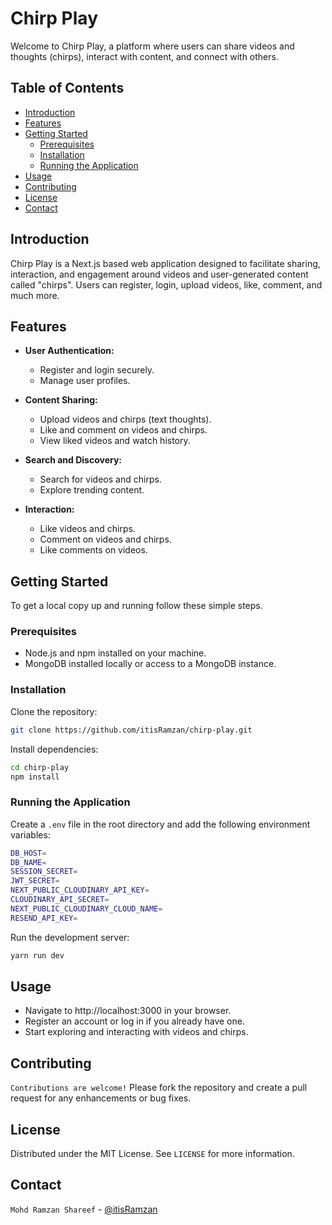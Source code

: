 # Chirp Play

Welcome to Chirp Play, a platform where users can share videos and thoughts (chirps), interact with content, and connect with others.

## Table of Contents
- [Introduction](#introduction)
- [Features](#features)
- [Getting Started](#getting-started)
  - [Prerequisites](#prerequisites)
  - [Installation](#installation)
  - [Running the Application](#running-the-application)
- [Usage](#usage)
- [Contributing](#contributing)
- [License](#license)
- [Contact](#contact)

## Introduction

Chirp Play is a Next.js based web application designed to facilitate sharing, interaction, and engagement around videos and user-generated content called "chirps". Users can register, login, upload videos, like, comment, and much more.

## Features

- **User Authentication:**
  - Register and login securely.
  - Manage user profiles.

- **Content Sharing:**
  - Upload videos and chirps (text thoughts).
  - Like and comment on videos and chirps.
  - View liked videos and watch history.

- **Search and Discovery:**
  - Search for videos and chirps.
  - Explore trending content.

- **Interaction:**
  - Like videos and chirps.
  - Comment on videos and chirps.
  - Like comments on videos.

## Getting Started

To get a local copy up and running follow these simple steps.

### Prerequisites

- Node.js and npm installed on your machine.
- MongoDB installed locally or access to a MongoDB instance.

### Installation

Clone the repository:

```bash
git clone https://github.com/itisRamzan/chirp-play.git
```
Install dependencies:
    
```bash
cd chirp-play
npm install
```

### Running the Application
Create a `.env` file in the root directory and add the following environment variables:

```bash
DB_HOST=
DB_NAME=
SESSION_SECRET=
JWT_SECRET=
NEXT_PUBLIC_CLOUDINARY_API_KEY=
CLOUDINARY_API_SECRET=
NEXT_PUBLIC_CLOUDINARY_CLOUD_NAME=
RESEND_API_KEY=
```
Run the development server:

```bash
yarn run dev
```

## Usage
- Navigate to http://localhost:3000 in your browser.
- Register an account or log in if you already have one.
- Start exploring and interacting with videos and chirps.

## Contributing
`Contributions are welcome!` Please fork the repository and create a pull request for any enhancements or bug fixes.

## License
Distributed under the MIT License. See `LICENSE` for more information.

## Contact
`Mohd Ramzan Shareef` - [@itisRamzan](mailto:mail.ramzanshareef@gmail.com)